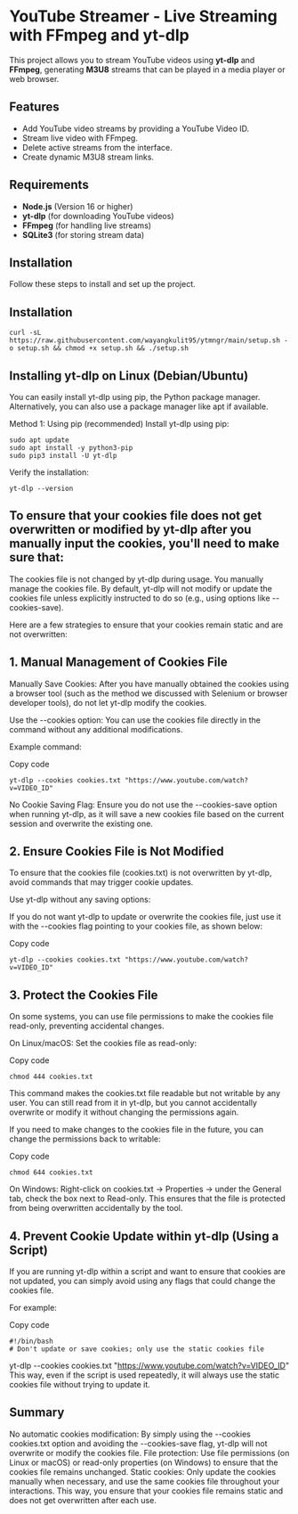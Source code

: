 # YouTube Streamer - Live Streaming with FFmpeg and yt-dlp

This project allows you to stream YouTube videos using **yt-dlp** and **FFmpeg**, generating **M3U8** streams that can be played in a media player or web browser.

## Features
- Add YouTube video streams by providing a YouTube Video ID.
- Stream live video with FFmpeg.
- Delete active streams from the interface.
- Create dynamic M3U8 stream links.

## Requirements

- **Node.js** (Version 16 or higher)
- **yt-dlp** (for downloading YouTube videos)
- **FFmpeg** (for handling live streams)
- **SQLite3** (for storing stream data)

## Installation

Follow these steps to install and set up the project.



## Installation
  ```
  curl -sL https://raw.githubusercontent.com/wayangkulit95/ytmngr/main/setup.sh -o setup.sh && chmod +x setup.sh && ./setup.sh
  ```



## Installing yt-dlp on Linux (Debian/Ubuntu)
You can easily install yt-dlp using pip, the Python package manager. Alternatively, you can also use a package manager like apt if available.

Method 1: Using pip (recommended)
Install yt-dlp using pip:


  ```
sudo apt update
sudo apt install -y python3-pip
sudo pip3 install -U yt-dlp
  ```



Verify the installation:


  ```
  yt-dlp --version

  ```


## To ensure that your cookies file does not get overwritten or modified by yt-dlp after you manually input the cookies, you'll need to make sure that:


The cookies file is not changed by yt-dlp during usage.
You manually manage the cookies file.
By default, yt-dlp will not modify or update the cookies file unless explicitly instructed to do so (e.g., using options like --cookies-save).

Here are a few strategies to ensure that your cookies remain static and are not overwritten:

## 1. Manual Management of Cookies File
Manually Save Cookies: After you have manually obtained the cookies using a browser tool (such as the method we discussed with Selenium or browser developer tools), do not let yt-dlp modify the cookies.

Use the --cookies option: You can use the cookies file directly in the command without any additional modifications.

Example command:

Copy code
```
yt-dlp --cookies cookies.txt "https://www.youtube.com/watch?v=VIDEO_ID"
```


No Cookie Saving Flag: Ensure you do not use the --cookies-save option when running yt-dlp, as it will save a new cookies file based on the current session and overwrite the existing one.

## 2. Ensure Cookies File is Not Modified
To ensure that the cookies file (cookies.txt) is not overwritten by yt-dlp, avoid commands that may trigger cookie updates.

Use yt-dlp without any saving options:

If you do not want yt-dlp to update or overwrite the cookies file, just use it with the --cookies flag pointing to your cookies file, as shown below:

Copy code
```
yt-dlp --cookies cookies.txt "https://www.youtube.com/watch?v=VIDEO_ID"
```


## 3. Protect the Cookies File
On some systems, you can use file permissions to make the cookies file read-only, preventing accidental changes.

On Linux/macOS:
Set the cookies file as read-only:

Copy code
```
chmod 444 cookies.txt
```


This command makes the cookies.txt file readable but not writable by any user. You can still read from it in yt-dlp, but you cannot accidentally overwrite or modify it without changing the permissions again.

If you need to make changes to the cookies file in the future, you can change the permissions back to writable:

Copy code
```
chmod 644 cookies.txt
```


On Windows:
Right-click on cookies.txt → Properties → under the General tab, check the box next to Read-only.
This ensures that the file is protected from being overwritten accidentally by the tool.

## 4. Prevent Cookie Update within yt-dlp (Using a Script)
If you are running yt-dlp within a script and want to ensure that cookies are not updated, you can simply avoid using any flags that could change the cookies file.

For example:

Copy code
```
#!/bin/bash
# Don't update or save cookies; only use the static cookies file
```

yt-dlp --cookies cookies.txt "https://www.youtube.com/watch?v=VIDEO_ID"
This way, even if the script is used repeatedly, it will always use the static cookies file without trying to update it.

## Summary
No automatic cookies modification: By simply using the --cookies cookies.txt option and avoiding the --cookies-save flag, yt-dlp will not overwrite or modify the cookies file.
File protection: Use file permissions (on Linux or macOS) or read-only properties (on Windows) to ensure that the cookies file remains unchanged.
Static cookies: Only update the cookies manually when necessary, and use the same cookies file throughout your interactions.
This way, you ensure that your cookies file remains static and does not get overwritten after each use.


